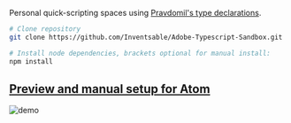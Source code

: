 Personal quick-scripting spaces using [Pravdomil's type declarations](https://github.com/pravdomil/types-for-adobe#readme).

``` bash
# Clone repository
git clone https://github.com/Inventsable/Adobe-Typescript-Sandbox.git

# Install node dependencies, brackets optional for manual install:
npm install
```

## [Preview and manual setup for Atom](https://github.com/Inventsable/Atom-CEP-TypeScript/blob/master/SETUP.md)

![demo](https://thumbs.gfycat.com/ThoughtfulImpressiveGrasshopper-size_restricted.gif)
